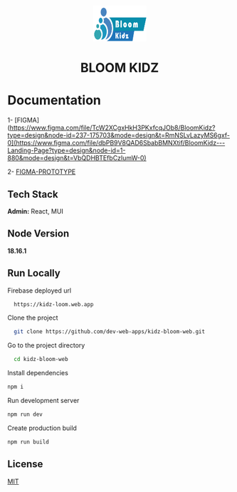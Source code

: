 <div align="center">
<img src="./src/assets/kidzbloom.png" width=120 height=80/>
<h1> BLOOM KIDZ</h1>  
</div>


# Documentation

1- [FIGMA](https://www.figma.com/file/TcW2XCgxHkH3PKxfcqJOb8/BloomKidz?type=design&node-id=237-175703&mode=design&t=RmNSLvLazyMS6gxf-0](https://www.figma.com/file/dbPB9V8QAD6SbabBMNXtif/BloomKidz---Landing-Page?type=design&node-id=1-880&mode=design&t=VbQDHBTEfbCzIumW-0)

2- [FIGMA-PROTOTYPE](https://www.figma.com/proto/TcW2XCgxHkH3PKxfcqJOb8/BloomKidz?type=design&node-id=237-175703&t=RmNSLvLazyMS6gxf-0&scaling=scale-down&page-id=131%3A136908&starting-point-node-id=237%3A175703)

## Tech Stack

**Admin:** React, MUI

## Node Version

**18.16.1**

## Run Locally

Firebase deployed url

```bash
  https://kidz-loom.web.app
```

Clone the project

```bash
  git clone https://github.com/dev-web-apps/kidz-bloom-web.git
```

Go to the project directory

```bash
  cd kidz-bloom-web
```

Install dependencies

```bash
npm i
```

Run development server

```bash
npm run dev
```

Create production build

```bash
npm run build
```

## License

[MIT](https://choosealicense.com/licenses/mit/)
